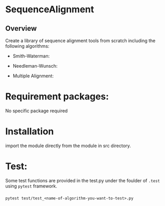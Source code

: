# SequenceAlignment

## Overview

Create a library of sequence alignment tools from scratch including the following algorithms:

* Smith-Waterman: </br>
* Needleman-Wunsch: </br>

* Multiple Alignment: </br>

# Requirement packages:
No specific package required

# Installation
import the module directly from the module in src directory.

# Test:
Some test functions are provided in the test.py under the foulder of `.test`
using `pytest` framework.

### 
```{python}
pytest test/test_<name-of-algorithm-you-want-to-test>.py
```
